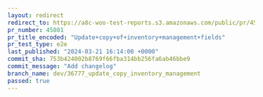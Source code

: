 ```yaml
---
layout: redirect
redirect_to: https://a8c-woo-test-reports.s3.amazonaws.com/public/pr/45801/e2e/index.html
pr_number: 45801
pr_title_encoded: "Update+copy+of+inventory+management+fields"
pr_test_type: e2e
last_published: "2024-03-21 16:14:00 +0000"
commit_sha: 753b424002b8769f66fba314bb256fa6ab46bbe9
commit_message: "Add changelog"
branch_name: dev/36777_update_copy_inventory_management
passed: true
---
```

